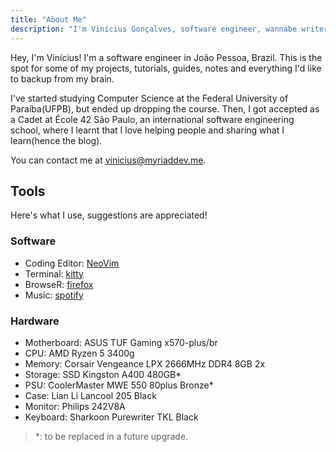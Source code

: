 ```yaml
---
title: "About Me"
description: "I'm Vinícius Gonçalves, software engineer, wannabe writer and FOSS enthusiast."
---
```


Hey, I'm Vinícius! I'm a software engineer in João Pessoa, Brazil. This is the
spot for some of my projects, tutorials, guides, notes and everything I'd like
to backup from my brain.

I've started studying Computer Science at the Federal University of
Paraíba(UFPB), but ended up dropping the course. Then, I got accepted as a
Cadet at École 42 São Paulo, an international software engineering school,
where I learnt that I love helping people and sharing what I learn(hence the
blog).

You can contact me at [vinicius@myriaddev.me](mailto:vinicius@myriaddev.me).

## Tools

Here's what I use, suggestions are appreciated!

### Software

- Coding Editor: [NeoVim](https://github.com/neovim/neovim)
- Terminal: [kitty](https://github.com/kovidgoyal/kitty)
- BrowseR: [firefox](https://www.mozilla.org/en-US/firefox)
- Music: [spotify](https://spotify.com)

### Hardware

- Motherboard: ASUS TUF Gaming x570-plus/br
- CPU: AMD Ryzen 5 3400g
- Memory: Corsair Vengeance LPX 2666MHz DDR4 8GB 2x
- Storage: SSD Kingston A400 480GB\*
- PSU: CoolerMaster MWE 550 80plus Bronze\*
- Case: Lian Li Lancool 205 Black
- Monitor: Philips 242V8A
- Keyboard: Sharkoon Purewriter TKL Black

> \*: to be replaced in a future upgrade.
